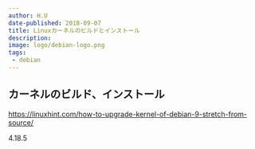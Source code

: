 ```yaml
---
author: H.U
date-published: 2018-09-07
title: Linuxカーネルのビルドとインストール
description:
image: logo/debian-logo.png
tags:
 - debian
---
```


## カーネルのビルド、インストール
https://linuxhint.com/how-to-upgrade-kernel-of-debian-9-stretch-from-source/

4.18.5